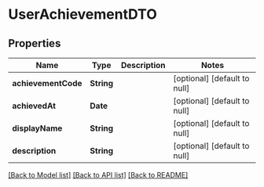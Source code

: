 # UserAchievementDTO
## Properties

| Name | Type | Description | Notes |
|------------ | ------------- | ------------- | -------------|
| **achievementCode** | **String** |  | [optional] [default to null] |
| **achievedAt** | **Date** |  | [optional] [default to null] |
| **displayName** | **String** |  | [optional] [default to null] |
| **description** | **String** |  | [optional] [default to null] |

[[Back to Model list]](../README.md#documentation-for-models) [[Back to API list]](../README.md#documentation-for-api-endpoints) [[Back to README]](../README.md)

